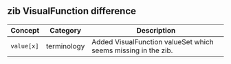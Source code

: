 ## zib VisualFunction difference

| Concept         | Category          | Description                             | 
|-----------------|-------------------|-----------------------------------------|
|`value[x]` | terminology|  Added VisualFunction valueSet which seems missing in the zib. |
